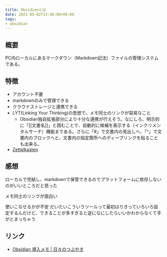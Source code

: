 ```yaml
---
title: Obsidianとは
date: 2021-05-02T13:46:00+09:00
tags:
- obsidian
---
```


## 概要

PC内ローカルにあるマークダウン（Markdown記法）ファイルの管理システムである。

## 特徴

* アカウント不要
* markdownのみで管理できる
* クラウドストレージと連携できる
* LYT(Linking Your Thinking)の思想で、メモ同士のリンクが容易なこと
  * Obsidian独自拡張部分により十分な連携が行えそう。なにしろ、明示的に「\[\[文書名\]\]」と囲むことで、自動的に候補を表示する（インクリメンタルサーチ）機能まである。さらに「#」で文書内の見出しへ、「^」で文書内のブロックへと、文書内の指定箇所へのディープリンクを貼ることも出来る。
* [Zettelkasten](note/Zettelkastenとは.md) 

## 感想

ローカルで完結し、markdownで保管できるのでプラットフォームに依存しないのがいいところだと思った

メモ同士のリンクが面白い

使いこなせるかが不安
だいたいこういうツールって最初はりきっていろいろ設定するんだけど、できることが多すぎると逆になにしたらいいかわからなくて手がとまっちゃう

## リンク

* [Obsidian 導入メモ | 日々のつぶやき](https://00.bulog.jp/archives/7959)
